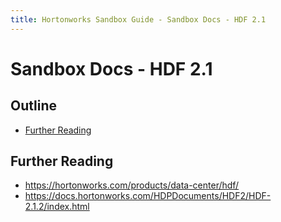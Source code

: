 ```yaml
---
title: Hortonworks Sandbox Guide - Sandbox Docs - HDF 2.1
---
```


# Sandbox Docs - HDF 2.1

## Outline

-   [Further Reading](#further-reading)


## Further Reading
-   <https://hortonworks.com/products/data-center/hdf/>
-   <https://docs.hortonworks.com/HDPDocuments/HDF2/HDF-2.1.2/index.html>
